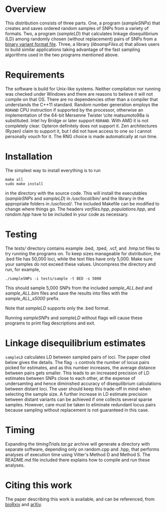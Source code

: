 
# Overview

This distribution consists of three parts. One, a program (_sampleSNPs_) that creates and saves ordered random samples of SNPs from a variety of formats. Two, a program (_sampleLD_) that calculates linkage disequilibrium (LD) among randomly chosen (without replacement) pairs of SNPs from a [binary variant format file](http://zzz.bwh.harvard.edu/plink/data.shtml#bed). Three, a library (_libsampFiles.a_) that allows users to build similar applications taking advantage of the fast sampling algorithms used in the two programs mentioned above.

# Requirements

The software is build for Unix-like systems. Neither compilation nor running was checked under Windows and there are reasons to believe it will not compile on that OS. There are no dependencies other than a compiler that understands the C++11 standard. Random number generation employs the `RDRAND` CPU instruction if supported by the processor, otherwise an implementation of the 64-bit Mersenne Twister \cite matsumoto98a is substituted. Intel Ivy Bridge or later support `RDRAND`. With AMD it is not completely clear. Opteron definitely does not support it. Zen architectures (Ryzen) claim to support it, but I did not have access to one so I cannot personally vouch for it. The RNG choice is made automatically at run time.

# Installation

The simplest way to install everything is to run

	make all
	sudo make install

in the directory with the source code. This will install the executables (_sampleSNPs_ and _sampleLD_) in _/usr/local/bin/_ and the library in the appropriate folders in _/usr/local/_. The included Makefile can be modified to change where things go. The headers _varfiles.hpp_, _populations.hpp_, and _random.hpp_ have to be included in your code as necessary.

# Testing

The _tests/_ directory contains example .bed, .tped, .vcf, and .hmp.txt files to try running the programs on. To keep sizes manageable for distribution, the .bed file has 50,000 loci, while the text files have only 5,000. Make sure your samples do not exceed these values. Uncompress the directory and run, for example,

	./sampleSNPs -i tests/sample -t BED -s 5000

This should sample 5,000 SNPs from the included *sample_ALL.bed* and *sample_ALL.bim* files and save the results into files with the *sample_ALL_s5000* prefix.

Note that _sampleLD_ supports only the .bed format.

Running _sampleSNPs_ and _sampleLD_ without flags will cause these programs to print flag descriptions and exit.

# Linkage disequilibrium estimates

`sampleLD` calculates LD between sampled pairs of loci. The paper cited below gives the details. The flag `-s` controls the number of locus pairs picked for estimates, and as this number increases, the average distance between pairs gets smaller. This leads to an increased precision of LD estimates between SNPs close to each other, at the expense of undersamling and hence diminished accuracy of disequilibrium calculations between distant loci. The user should keep this trade-off in mind when selecting the sample size. A further increase in LD estimate precision between distant variants can be achieved if one collects several sparse samples. However, care must be taken to eliminate redundant locus pairs because sampling without replacement is not guaranteed in this case.

# Timing

Expanding the _timingTrials.tar.gz_ archive will generate a directory with separate software, depending only on random.cpp and .hpp, that performs analyses of execution time using Vitter's Method D and Method S. The README.md file included there explains how to compile and run these analyses.

# Citing this work

The paper describing this work is available, and can be referenced, from [bioRxiv](https://www.biorxiv.org/content/early/2017/11/17/220871) and [arXiv](https://arxiv.org/abs/1711.06325).

